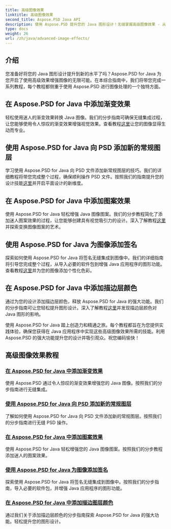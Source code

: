 ```yaml
---
title: 高级图像效果
linktitle: 高级图像效果
second_title: Aspose.PSD Java API
description: 使用 Aspose.PSD 提升您的 Java 图形设计！无缝掌握高级图像效果 - 从渐变和图案到签名和笔触。
type: docs
weight: 26
url: /zh/java/advanced-image-effects/
---
```

## 介绍
您准备好将您的 Java 图形设计提升到新的水平了吗？Aspose.PSD for Java 为您开启了使用高级效果增强图像的无限可能。在本综合指南中，我们将带您完成一系列教程，每个教程都侧重于使用 Aspose.PSD 进行图像处理的一个独特方面。

## 在 Aspose.PSD for Java 中添加渐变效果

轻松使用迷人的渐变效果转换 Java 图像。我们的分步指南可确保无缝集成过程，让您能够使用令人惊叹的渐变效果增强视觉效果。查看教程[这里](./add-gradient-effects/)让您的图像显得生动而专业。

## 使用 Aspose.PSD for Java 向 PSD 添加新的常规图层

学习使用 Aspose.PSD for Java 向 PSD 文件添加新常规图层的技巧。我们的详细教程将带您完成整个过程，确保顺利操作 PSD 文件。按照我们的指南提升您的设计技能[这里](./add-new-regular-layer/)并开启平面设计的新维度。

## 在 Aspose.PSD for Java 中添加图案效果

使用 Aspose.PSD for Java 轻松增强 Java 图像图案。我们的分步教程简化了添加迷人图案效果的过程，让您能够创建具有视觉吸引力的设计。深入了解教程[这里](./add-pattern-effects/)并探索变换图像图案的艺术。

## 使用 Aspose.PSD for Java 为图像添加签名

探索如何使用 Aspose.PSD for Java 将签名无缝集成到图像中。我们的详细指南将引导您完成整个过程，从导入必要的软件包到增强 Java 应用程序的图形功能。查看教程[这里](./add-signature-to-image/)并为您的图像添加个性化色彩。

## 在 Aspose.PSD for Java 中添加描边层颜色

通过为您的设计添加描边层颜色，释放 Aspose.PSD for Java 的强大功能。我们的分步指南可让您轻松提升图形设计。深入了解教程[这里](./add-stroke-layer-color/)并发现描边层颜色对 Java 图形的影响。

使用 Aspose.PSD for Java 踏上创造力和精通之旅。每个教程都旨在为您提供实践体验，确保您获得在 Java 应用程序中实现这些高级图像效果所需的技能。利用 Aspose.PSD 的强大功能提升您的设计并吸引观众。祝您编码愉快！
## 高级图像效果教程
### [在 Aspose.PSD for Java 中添加渐变效果](./add-gradient-effects/)
使用 Aspose.PSD 通过令人惊叹的渐变效果增强您的 Java 图像。按照我们的分步指南进行无缝集成。
### [使用 Aspose.PSD for Java 向 PSD 添加新的常规图层](./add-new-regular-layer/)
了解如何使用 Aspose.PSD for Java 向 PSD 文件添加新的常规图层。按照我们的分步指南进行无缝 PSD 操作。
### [在 Aspose.PSD for Java 中添加图案效果](./add-pattern-effects/)
使用 Aspose.PSD for Java 轻松增强您的 Java 图像图案。按照我们的分步教程添加迷人的图案效果。
### [使用 Aspose.PSD for Java 为图像添加签名](./add-signature-to-image/)
探索使用 Aspose.PSD for Java 将签名无缝集成到图像中。按照我们的分步指南，导入必要的软件包，并增强 Java 应用程序的图形功能。
### [在 Aspose.PSD for Java 中添加描边图层颜色](./add-stroke-layer-color/)
通过我们关于添加描边层颜色的分步指南探索 Aspose.PSD for Java 的强大功能。轻松提升您的图形设计。